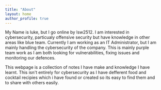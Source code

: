 ```yaml
---
title: "About"
layout: home
author_profile: true
---
```


My Name is luke, but I go online by lsw2512. I am interested in cybersecurity, particualy offensive security but have knowledge in other areas like blue team. Currently I am working as an IT Administrator, but I am mainly handling the cybersecurity of the company. This is mainly purple team work as I am both looking for vulnerabilities, fixing issues and monitoring our defences.

This webpage is a collection of notes I have make and knowledge I have learnt. This isn't entirely for cybersecurity as I have defferent food and cocktail recipies which i have found or created so its easy to find them and to share with others easily.
